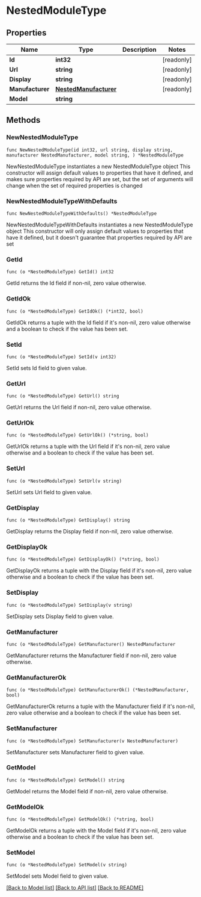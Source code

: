 # NestedModuleType

## Properties

Name | Type | Description | Notes
------------ | ------------- | ------------- | -------------
**Id** | **int32** |  | [readonly] 
**Url** | **string** |  | [readonly] 
**Display** | **string** |  | [readonly] 
**Manufacturer** | [**NestedManufacturer**](NestedManufacturer.md) |  | [readonly] 
**Model** | **string** |  | 

## Methods

### NewNestedModuleType

`func NewNestedModuleType(id int32, url string, display string, manufacturer NestedManufacturer, model string, ) *NestedModuleType`

NewNestedModuleType instantiates a new NestedModuleType object
This constructor will assign default values to properties that have it defined,
and makes sure properties required by API are set, but the set of arguments
will change when the set of required properties is changed

### NewNestedModuleTypeWithDefaults

`func NewNestedModuleTypeWithDefaults() *NestedModuleType`

NewNestedModuleTypeWithDefaults instantiates a new NestedModuleType object
This constructor will only assign default values to properties that have it defined,
but it doesn't guarantee that properties required by API are set

### GetId

`func (o *NestedModuleType) GetId() int32`

GetId returns the Id field if non-nil, zero value otherwise.

### GetIdOk

`func (o *NestedModuleType) GetIdOk() (*int32, bool)`

GetIdOk returns a tuple with the Id field if it's non-nil, zero value otherwise
and a boolean to check if the value has been set.

### SetId

`func (o *NestedModuleType) SetId(v int32)`

SetId sets Id field to given value.


### GetUrl

`func (o *NestedModuleType) GetUrl() string`

GetUrl returns the Url field if non-nil, zero value otherwise.

### GetUrlOk

`func (o *NestedModuleType) GetUrlOk() (*string, bool)`

GetUrlOk returns a tuple with the Url field if it's non-nil, zero value otherwise
and a boolean to check if the value has been set.

### SetUrl

`func (o *NestedModuleType) SetUrl(v string)`

SetUrl sets Url field to given value.


### GetDisplay

`func (o *NestedModuleType) GetDisplay() string`

GetDisplay returns the Display field if non-nil, zero value otherwise.

### GetDisplayOk

`func (o *NestedModuleType) GetDisplayOk() (*string, bool)`

GetDisplayOk returns a tuple with the Display field if it's non-nil, zero value otherwise
and a boolean to check if the value has been set.

### SetDisplay

`func (o *NestedModuleType) SetDisplay(v string)`

SetDisplay sets Display field to given value.


### GetManufacturer

`func (o *NestedModuleType) GetManufacturer() NestedManufacturer`

GetManufacturer returns the Manufacturer field if non-nil, zero value otherwise.

### GetManufacturerOk

`func (o *NestedModuleType) GetManufacturerOk() (*NestedManufacturer, bool)`

GetManufacturerOk returns a tuple with the Manufacturer field if it's non-nil, zero value otherwise
and a boolean to check if the value has been set.

### SetManufacturer

`func (o *NestedModuleType) SetManufacturer(v NestedManufacturer)`

SetManufacturer sets Manufacturer field to given value.


### GetModel

`func (o *NestedModuleType) GetModel() string`

GetModel returns the Model field if non-nil, zero value otherwise.

### GetModelOk

`func (o *NestedModuleType) GetModelOk() (*string, bool)`

GetModelOk returns a tuple with the Model field if it's non-nil, zero value otherwise
and a boolean to check if the value has been set.

### SetModel

`func (o *NestedModuleType) SetModel(v string)`

SetModel sets Model field to given value.



[[Back to Model list]](../README.md#documentation-for-models) [[Back to API list]](../README.md#documentation-for-api-endpoints) [[Back to README]](../README.md)


